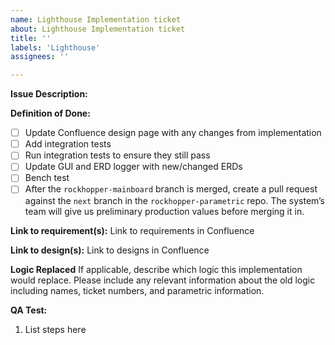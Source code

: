 ```yaml
---
name: Lighthouse Implementation ticket
about: Lighthouse Implementation ticket
title: ''
labels: 'Lighthouse'
assignees: ''

---
```


**Issue Description:**

**Definition of Done:**
- [ ] Update Confluence design page with any changes from implementation
- [ ] Add integration tests
- [ ] Run integration tests to ensure they still pass
- [ ] Update GUI and ERD logger with new/changed ERDs
- [ ] Bench test
- [ ] After the `rockhopper-mainboard` branch is merged, create a pull request against the `next` branch in the `rockhopper-parametric` repo. The system’s team will give us preliminary production values before merging it in.

**Link to requirement(s):**
Link to requirements in Confluence <add link here>

**Link to design(s):**
Link to designs in Confluence <add link here>

**Logic Replaced**
If applicable, describe which logic this implementation would replace. Please include any relevant information about the old logic including names, ticket numbers, and parametric information.

**QA Test:**
1. List steps here
